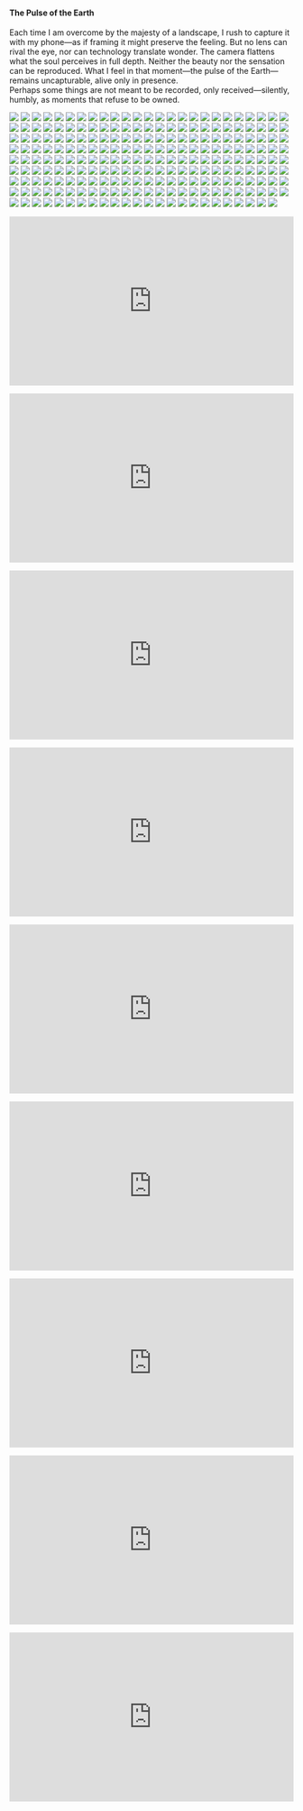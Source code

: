 <h4>The Pulse of the Earth</h4>

Each time I am overcome by the majesty of a landscape, I rush to capture it with my phone—as if framing it might preserve the feeling. But no lens can rival the eye, nor can technology translate wonder. The camera flattens what the soul perceives in full depth. Neither the beauty nor the sensation can be reproduced. What I feel in that moment—the pulse of the Earth—remains uncapturable, alive only in presence.  
Perhaps some things are not meant to be recorded, only received—silently, humbly, as moments that refuse to be owned.

![](1.JPG)
![](2.JPG)
![](3.jpg)
![](4.JPG)
![](5.JPG)
![](6.jpg)
![](7.jpg)
![](8.jpg)
![](9.JPG)
![](10.jpg)
![](11.JPG)
![](12.jpg)
![](13.jpg)
![](14.JPG)
![](15.JPG)
![](16.JPG)
![](17.jpg)
![](18.jpg)
![](19.jpg)
![](20.JPG)
![](21.JPG)
![](22.jpg)
![](23.jpg)
![](24.JPG)
![](25.jpg)
![](26.jpg)
![](27.jpg)
![](28.jpg)
![](29.jpg)
![](30.jpg)
![](31.jpg)
![](32.jpg)
![](33.JPG)
![](34.JPG)
![](35.jpg)
![](36.JPG)
![](37.JPG)
![](38.jpg)
![](39.JPG)
![](40.jpg)
![](41.JPG)
![](42.jpg)
![](43.jpg)
![](44.jpg)
![](45.JPG)
![](46.jpg)
![](47.jpg)
![](48.jpg)
![](49.JPG)
![](50.JPG)
![](51.JPG)
![](52.jpg)
![](53.jpg)
![](54.JPG)
![](55.JPG)
![](56.jpg)
![](57.jpg)
![](58.jpg)
![](59.JPG)
![](60.jpg)
![](61.jpg)
![](62.jpg)
![](63.JPG)
![](64.jpg)
![](65.jpg)
![](66.jpg)
![](67.jpg)
![](68.JPG)
![](69.jpg)
![](70.JPG)
![](71.jpg)
![](72.JPG)
![](73.jpg)
![](74.jpg)
![](75.jpg)
![](76.JPG)
![](77.JPG)
![](78.JPG)
![](79.JPG)
![](80.JPG)
![](81.JPG)
![](82.JPG)
![](83.JPG)
![](84.JPG)
![](85.JPG)
![](86.JPG)
![](87.JPG)
![](88.jpg)
![](89.JPG)
![](90.JPG)
![](91.jpg)
![](92.jpg)
![](93.jpg)
![](94.JPG)
![](95.JPG)
![](96.jpg)
![](97.jpg)
![](98.jpg)
![](99.JPG)
![](100.JPG)
![](101.jpg)
![](102.jpg)
![](103.jpg)
![](104.jpg)
![](105.jpg)
![](106.jpg)
![](107.jpg)
![](108.jpg)
![](109.JPG)
![](110.jpg)
![](111.jpg)
![](112.jpg)
![](113.JPG)
![](114.jpg)
![](115.JPG)
![](116.jpg)
![](117.jpg)
![](118.jpg)
![](119.jpg)
![](120.JPG)
![](121.jpg)
![](122.JPG)
![](123.jpg)
![](124.jpg)
![](125.jpg)
![](126.JPG)
![](127.jpg)
![](128.jpg)
![](129.jpg)
![](130.jpg)
![](131.jpg)
![](132.jpg)
![](133.jpg)
![](134.jpg)
![](135.JPG)
![](136.JPG)
![](137.JPG)
![](138.JPG)
![](139.JPG)
![](140.JPG)
![](141.JPG)
![](142.JPG)
![](143.jpg)
![](144.jpg)
![](145.jpg)
![](146.JPG)
![](147.jpg)
![](148.jpg)
![](149.jpg)
![](150.jpg)
![](151.JPG)
![](152.JPG)
![](153.JPG)
![](154.JPG)
![](155.JPG)
![](156.jpg)
![](157.jpg)
![](158.jpg)
![](159.jpg)
![](160.jpg)
![](161.JPG)
![](162.JPG)
![](163.jpg)
![](164.jpg)
![](165.JPG)
![](166.JPG)
![](167.jpg)
![](168.jpeg)
![](169.jpeg)
![](170.jpeg)
![](171.jpeg)
![](172.jpeg)
![](173.jpeg)
![](174.jpeg)
![](175.jpeg)
![](176.jpeg)
![](177.jpeg)
![](178.jpeg)
![](179.jpeg)
![](180.jpeg)
![](181.jpeg)
![](182.jpeg)
![](183.jpeg)
![](184.jpeg)
![](185.jpeg)
![](186.jpeg)
![](187.jpeg)
![](188.jpeg)
![](189.jpeg)
![](190.jpeg)
![](191.jpeg)
![](192.jpeg)
![](193.jpeg)
![](194.jpeg)
![](195.jpeg)
![](196.jpeg)
![](197.jpeg)
![](198.jpeg)
![](199.jpeg)
![](200.jpeg)
![](201.jpeg)
![](202.jpeg)
![](203.jpeg)
![](204.jpeg)
![](205.jpeg)
![](206.jpeg)
![](207.jpeg)
![](208.jpeg)
![](209.jpeg)
![](210.jpeg)
![](211.jpeg)
![](212.jpeg)
![](213.jpeg)
![](214.jpeg)
![](215.jpeg)
![](216.jpeg)
![](217.jpeg)
![](218.jpeg)
![](219.jpeg)
![](220.jpeg)
![](221.jpeg)
![](222.jpeg)
![](223.jpeg)
![](224.jpeg)
<p></p>


<p></p>
<center>
<div style="display: flex; justify-content: center; position:relative;width: 100%;height: 300px;"><iframe
    src="https://iframe.mediadelivery.net/embed/464704/aa88444a-69c3-4cc6-8b7d-75be85521382?autoplay=false&loop=false&muted=false&preload=true&responsive=true"
    loading="lazy" style="border:0;height:100%;width: 520px;"
    allow="accelerometer;gyroscope;autoplay;encrypted-media;picture-in-picture;" allowfullscreen="true"></iframe>
</div>
</center>  
<p></p>	

<p></p>
<center>
<div style="display: flex; justify-content: center; position:relative;width: 100%;height: 300px;"><iframe
    src="https://iframe.mediadelivery.net/embed/464704/56ebd9a0-fdd6-4cb2-8744-6d5ff78d7433?autoplay=false&loop=false&muted=false&preload=true&responsive=true"
    loading="lazy" style="border:0;height:100%;width: 520px;"
    allow="accelerometer;gyroscope;autoplay;encrypted-media;picture-in-picture;" allowfullscreen="true"></iframe>
</div>
</center>  
<p></p>	

<p></p>
<center>
<div style="display: flex; justify-content: center; position:relative;width: 100%;height: 300px;"><iframe
    src="https://iframe.mediadelivery.net/embed/464704/803510e8-f483-4dbc-ba59-656f047b5b3e?autoplay=false&loop=false&muted=false&preload=true&responsive=true"
    loading="lazy" style="border:0;height:100%;width: 520px;"
    allow="accelerometer;gyroscope;autoplay;encrypted-media;picture-in-picture;" allowfullscreen="true"></iframe>
</div>
</center>  
<p></p>	

<p></p>
<center>
<div style="display: flex; justify-content: center; position:relative;width: 100%;height: 300px;"><iframe
    src="https://iframe.mediadelivery.net/embed/464704/6c34f3bd-6abf-4d82-90a6-0de7b8f62da5?autoplay=false&loop=false&muted=false&preload=true&responsive=true"
    loading="lazy" style="border:0;height:100%;width: 520px;"
    allow="accelerometer;gyroscope;autoplay;encrypted-media;picture-in-picture;" allowfullscreen="true"></iframe>
</div>
</center>  
<p></p>	

<p></p>
<center>
<div style="display: flex; justify-content: center; position:relative;width: 100%;height: 300px;"><iframe
    src="https://iframe.mediadelivery.net/embed/464704/f234ac81-1546-4c8f-ac02-64ce8280fe14?autoplay=false&loop=false&muted=false&preload=true&responsive=true"
    loading="lazy" style="border:0;height:100%;width: 520px;"
    allow="accelerometer;gyroscope;autoplay;encrypted-media;picture-in-picture;" allowfullscreen="true"></iframe>
</div>
</center>  
<p></p>	


<p></p>
<center>
<div style="display: flex; justify-content: center; position:relative;width: 100%;height: 300px;"><iframe
    src="https://iframe.mediadelivery.net/embed/464704/d7f2be21-c7b8-4e53-aea7-814382afcfaf?autoplay=false&loop=false&muted=false&preload=true&responsive=true"
    loading="lazy" style="border:0;height:100%;width: 520px;"
    allow="accelerometer;gyroscope;autoplay;encrypted-media;picture-in-picture;" allowfullscreen="true"></iframe>
</div>
</center>  
<p></p>	

<p></p>
<center>
<div style="display: flex; justify-content: center; position:relative;width: 100%;height: 300px;"><iframe
    src="https://iframe.mediadelivery.net/embed/464704/64411cc2-ec91-4461-976a-019b6dce17fa?autoplay=false&loop=false&muted=false&preload=true&responsive=true"
    loading="lazy" style="border:0;height:100%;width: 520px;"
    allow="accelerometer;gyroscope;autoplay;encrypted-media;picture-in-picture;" allowfullscreen="true"></iframe>
</div>
</center>  
<p></p>	


<p></p>
<center>
<div style="display: flex; justify-content: center; position:relative;width: 100%;height: 300px;"><iframe
    src="https://iframe.mediadelivery.net/embed/464704/22b90185-6e67-4233-b38c-df95f701bf8e?autoplay=false&loop=false&muted=false&preload=true&responsive=true"
    loading="lazy" style="border:0;height:100%;width: 520px;"
    allow="accelerometer;gyroscope;autoplay;encrypted-media;picture-in-picture;" allowfullscreen="true"></iframe>
</div>
</center>  
<p></p>	

<p></p>
<center>
<div style="display: flex; justify-content: center; position:relative;width: 100%;height: 300px;"><iframe
    src="https://iframe.mediadelivery.net/embed/464704/20826ce9-88fe-4b2f-97ba-cdc2d33d6e9e?autoplay=false&loop=false&muted=false&preload=true&responsive=true"
    loading="lazy" style="border:0;height:100%;width: 520px;"
    allow="accelerometer;gyroscope;autoplay;encrypted-media;picture-in-picture;" allowfullscreen="true"></iframe>
</div>
</center>  
<p></p>	

